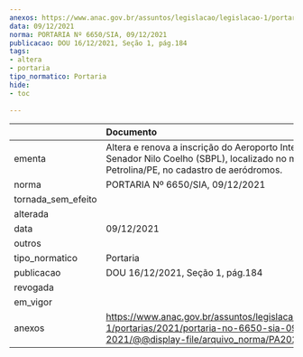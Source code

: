```yaml
---
anexos: https://www.anac.gov.br/assuntos/legislacao/legislacao-1/portarias/2021/portaria-no-6650-sia-09-12-2021/@@display-file/arquivo_norma/PA2021-6650.pdf
data: 09/12/2021
norma: PORTARIA Nº 6650/SIA, 09/12/2021
publicacao: DOU 16/12/2021, Seção 1, pág.184
tags:
- altera
- portaria
tipo_normatico: Portaria
hide: 
- toc 
 
---
```


|                    | Documento                                                                                                                                              |
|:-------------------|:-------------------------------------------------------------------------------------------------------------------------------------------------------|
| ementa             | Altera e renova a inscrição do Aeroporto Internacional Senador Nilo Coelho (SBPL), localizado no município de Petrolina/PE, no cadastro de aeródromos. |
| norma              | PORTARIA Nº 6650/SIA, 09/12/2021                                                                                                                       |
| tornada_sem_efeito |                                                                                                                                                        |
| alterada           |                                                                                                                                                        |
| data               | 09/12/2021                                                                                                                                             |
| outros             |                                                                                                                                                        |
| tipo_normatico     | Portaria                                                                                                                                               |
| publicacao         | DOU 16/12/2021, Seção 1, pág.184                                                                                                                       |
| revogada           |                                                                                                                                                        |
| em_vigor           |                                                                                                                                                        |
| anexos             | https://www.anac.gov.br/assuntos/legislacao/legislacao-1/portarias/2021/portaria-no-6650-sia-09-12-2021/@@display-file/arquivo_norma/PA2021-6650.pdf   |